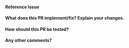 <!--
Thanks for contributing a pull request to the OpenML python connector! Please ensure you have taken a look at
the contribution guidelines: https://github.com/openml/openml-python/blob/main/CONTRIBUTING.md#Contributing-Pull-Requests

Please make sure that:

* this pull requests is against the `develop` branch
* you updated all docs, this includes the changelog (doc/progress.rst)
* for any new function or class added, please add it to doc/api.rst
    * the list of classes and functions should be alphabetical 
* for any new functionality, consider adding a relevant example
* add unit tests for new functionalities
    * collect files uploaded to test server using _mark_entity_for_removal()
* add the BSD 3-Clause license to any new file created
-->

#### Reference Issue
<!-- Example: Fixes #1234 -->


#### What does this PR implement/fix? Explain your changes.


#### How should this PR be tested?


#### Any other comments?

